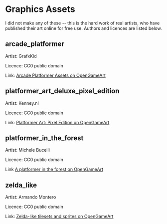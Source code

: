 Graphics Assets
===============

I did not make any of these -- this is the hard work of real artists, who have published their art online for free use. Authors and licences are listed below.

arcade_platformer
-----------------

Artist: GrafxKid

Licence: CC0 public domain

Link: [Arcade Platformer Assets on OpenGameArt](https://opengameart.org/content/arcade-platformer-assets)

platformer_art_deluxe_pixel_edition
-----------------------------------

Artist: Kenney.nl

Licence: CC0 public domain

Link: [Platformer Art: Pixel Edition on OpenGameArt](https://opengameart.org/content/platformer-art-pixel-edition)

platformer_in_the_forest
------------------------

Artist: Michele Bucelli

Licence: CC0 public domain

Link [A platformer in the forest on OpenGameArt](https://opengameart.org/content/a-platformer-in-the-forest)


zelda_like
----------

Artist: Armando Montero

Licence: CC0 public domain

Link: [Zelda-like tilesets and sprites on OpenGameArt](https://opengameart.org/content/zelda-like-tilesets-and-sprites)
